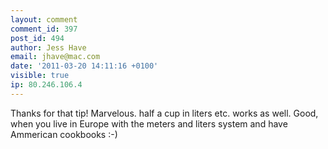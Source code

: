 ```yaml
---
layout: comment
comment_id: 397
post_id: 494
author: Jess Have
email: jhave@mac.com
date: '2011-03-20 14:11:16 +0100'
visible: true
ip: 80.246.106.4
---
```

Thanks for that tip! Marvelous. half a cup in liters etc. works as well. Good, when you live in Europe with the meters and liters system and have Ammerican cookbooks :-)
